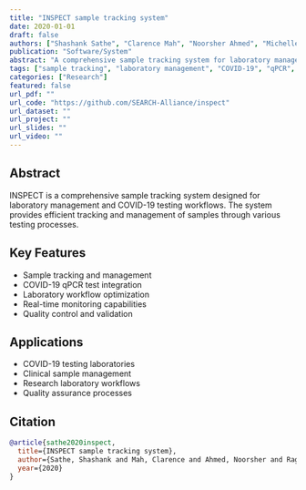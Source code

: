 ```yaml
---
title: "INSPECT sample tracking system"
date: 2020-01-01
draft: false
authors: ["Shashank Sathe", "Clarence Mah", "Noorsher Ahmed", "Michelle Franc Ragsac", "John Williams"]
publication: "Software/System"
abstract: "A comprehensive sample tracking system for laboratory management and COVID-19 testing workflows."
tags: ["sample tracking", "laboratory management", "COVID-19", "qPCR", "testing"]
categories: ["Research"]
featured: false
url_pdf: ""
url_code: "https://github.com/SEARCH-Alliance/inspect"
url_dataset: ""
url_project: ""
url_slides: ""
url_video: ""
---
```


## Abstract

INSPECT is a comprehensive sample tracking system designed for laboratory management and COVID-19 testing workflows. The system provides efficient tracking and management of samples through various testing processes.

## Key Features

- Sample tracking and management
- COVID-19 qPCR test integration
- Laboratory workflow optimization
- Real-time monitoring capabilities
- Quality control and validation

## Applications

- COVID-19 testing laboratories
- Clinical sample management
- Research laboratory workflows
- Quality assurance processes

## Citation

```bibtex
@article{sathe2020inspect,
  title={INSPECT sample tracking system},
  author={Sathe, Shashank and Mah, Clarence and Ahmed, Noorsher and Ragsac, Michelle Franc and Williams, John},
  year={2020}
}
``` 